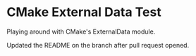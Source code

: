 CMake External Data Test
========================

Playing around with CMake's ExternalData module.

Updated the README on the branch after pull request opened.
